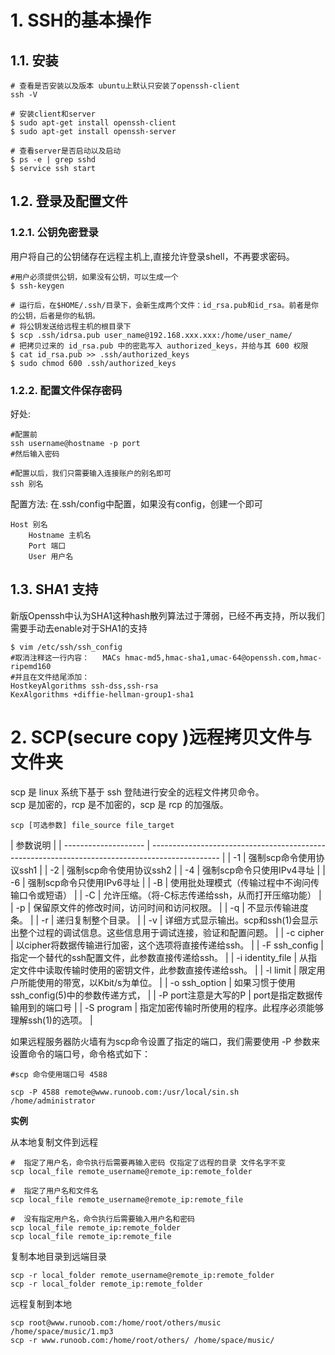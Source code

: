# 1. SSH的基本操作

## 1.1. 安装  

```shell
# 查看是否安装以及版本 ubuntu上默认只安装了openssh-client
ssh -V

# 安装client和server
$ sudo apt-get install openssh-client
$ sudo apt-get install openssh-server

# 查看server是否启动以及启动
$ ps -e | grep sshd
$ service ssh start

```
## 1.2. 登录及配置文件

### 1.2.1. 公钥免密登录
用户将自己的公钥储存在远程主机上,直接允许登录shell，不再要求密码。
```shell
#用户必须提供公钥，如果没有公钥，可以生成一个  
$ ssh-keygen  

# 运行后，在$HOME/.ssh/目录下，会新生成两个文件：id_rsa.pub和id_rsa。前者是你的公钥，后者是你的私钥。
# 将公钥发送给远程主机的根目录下
$ scp .ssh/idrsa.pub user_name@192.168.xxx.xxx:/home/user_name/
# 把拷贝过来的 id_rsa.pub 中的密匙写入 authorized_keys，并给与其 600 权限
$ cat id_rsa.pub >> .ssh/authorized_keys
$ sudo chmod 600 .ssh/authorized_keys
```

### 1.2.2. 配置文件保存密码

好处:  
```shell
#配置前
ssh username@hostname -p port
#然后输入密码

#配置以后，我们只需要输入连接账户的别名即可
ssh 别名
```

配置方法:
在.ssh/config中配置，如果没有config，创建一个即可  
```shell
Host 别名
    Hostname 主机名
    Port 端口
    User 用户名
```


## 1.3. SHA1 支持

新版Openssh中认为SHA1这种hash散列算法过于薄弱，已经不再支持，所以我们需要手动去enable对于SHA1的支持

```shell
$ vim /etc/ssh/ssh_config
#取消注释这一行内容：   MACs hmac-md5,hmac-sha1,umac-64@openssh.com,hmac-ripemd160
#并且在文件结尾添加：
HostkeyAlgorithms ssh-dss,ssh-rsa
KexAlgorithms +diffie-hellman-group1-sha1

```

# 2. SCP(secure copy )远程拷贝文件与文件夹

scp 是 linux 系统下基于 ssh 登陆进行安全的远程文件拷贝命令。  
scp 是加密的，rcp 是不加密的，scp 是 rcp 的加强版。  

`scp [可选参数] file_source file_target `  

| 参数说明             |
| -------------------- | ----------------------------------------------------------------------------------------------- |
| -1                   | 强制scp命令使用协议ssh1                                                                         |
| -2                   | 强制scp命令使用协议ssh2                                                                         |
| -4                   | 强制scp命令只使用IPv4寻址                                                                       |
| -6                   | 强制scp命令只使用IPv6寻址                                                                       |
| -B                   | 使用批处理模式（传输过程中不询问传输口令或短语）                                                |
| -C                   | 允许压缩。（将-C标志传递给ssh，从而打开压缩功能）                                               |
| -p                   | 保留原文件的修改时间，访问时间和访问权限。                                                      |
| -q                   | 不显示传输进度条。                                                                              |
| -r                   | 递归复制整个目录。                                                                              |
| -v                   | 详细方式显示输出。scp和ssh(1)会显示出整个过程的调试信息。这些信息用于调试连接，验证和配置问题。 |
| -c cipher            | 以cipher将数据传输进行加密，这个选项将直接传递给ssh。                                           |
| -F ssh_config        | 指定一个替代的ssh配置文件，此参数直接传递给ssh。                                                |
| -i identity_file     | 从指定文件中读取传输时使用的密钥文件，此参数直接传递给ssh。                                     |
| -l limit             | 限定用户所能使用的带宽，以Kbit/s为单位。                                                        |
| -o ssh_option        | 如果习惯于使用ssh_config(5)中的参数传递方式，                                                   |
| -P port注意是大写的P | port是指定数据传输用到的端口号                                                                  |
| -S program           | 指定加密传输时所使用的程序。此程序必须能够理解ssh(1)的选项。                                    |


如果远程服务器防火墙有为scp命令设置了指定的端口，我们需要使用 -P 参数来设置命令的端口号，命令格式如下：
```shell
#scp 命令使用端口号 4588

scp -P 4588 remote@www.runoob.com:/usr/local/sin.sh /home/administrator
```

**实例**

从本地复制文件到远程
```shell
#  指定了用户名，命令执行后需要再输入密码 仅指定了远程的目录 文件名字不变
scp local_file remote_username@remote_ip:remote_folder 

#  指定了用户名和文件名
scp local_file remote_username@remote_ip:remote_file 

#  没有指定用户名，命令执行后需要输入用户名和密码 
scp local_file remote_ip:remote_folder 
scp local_file remote_ip:remote_file

```

复制本地目录到远端目录
```
scp -r local_folder remote_username@remote_ip:remote_folder 
scp -r local_folder remote_ip:remote_folder 
```

远程复制到本地
```
scp root@www.runoob.com:/home/root/others/music /home/space/music/1.mp3 
scp -r www.runoob.com:/home/root/others/ /home/space/music/
```

